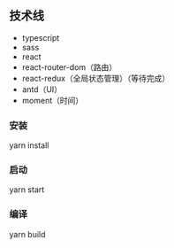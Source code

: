 ## 技术线
  * typescript
  * sass
  * react
  * react-router-dom（路由）
  * react-redux（全局状态管理）（等待完成） 
  * antd（UI）
  * moment（时间）

### 安装
yarn install

### 启动
yarn start

### 编译
yarn build
